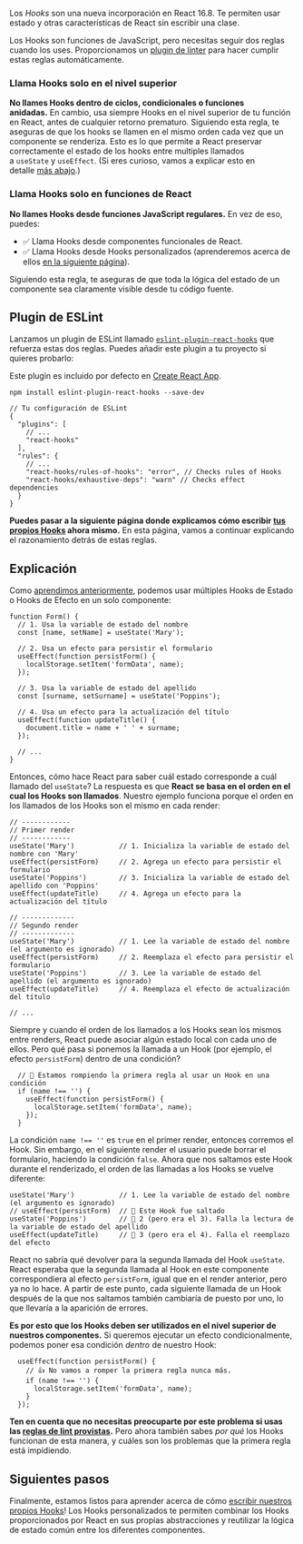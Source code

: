 Los _Hooks_ son una nueva incorporación en React 16.8. Te permiten usar estado y otras características de React sin escribir una clase.

Los Hooks son funciones de JavaScript, pero necesitas seguir dos reglas cuando los uses. Proporcionamos un [plugin de linter](https://www.npmjs.com/package/eslint-plugin-react-hooks) para hacer cumplir estas reglas automáticamente.

### Llama Hooks solo en el nivel superior

**No llames Hooks dentro de ciclos, condicionales o funciones anidadas.** En cambio, usa siempre Hooks en el nivel superior de tu función en React, antes de cualquier retorno prematuro. Siguiendo esta regla, te aseguras de que los hooks se llamen en el mismo orden cada vez que un componente se renderiza. Esto es lo que permite a React preservar correctamente el estado de los hooks entre multiples llamados a `useState` y `useEffect`. (Si eres curioso, vamos a explicar esto en detalle [más abajo](https://es.reactjs.org/docs/hooks-rules.html#explicaci%C3%B3n).)

### Llama Hooks solo en funciones de React

**No llames Hooks desde funciones JavaScript regulares.** En vez de eso, puedes:

-   ✅ Llama Hooks desde componentes funcionales de React.
-   ✅ Llama Hooks desde Hooks personalizados (aprenderemos acerca de ellos [en la siguiente página](https://es.reactjs.org/docs/hooks-custom.html)).

Siguiendo esta regla, te aseguras de que toda la lógica del estado de un componente sea claramente visible desde tu código fuente.

## Plugin de ESLint

Lanzamos un plugin de ESLint llamado [`eslint-plugin-react-hooks`](https://www.npmjs.com/package/eslint-plugin-react-hooks) que refuerza estas dos reglas. Puedes añadir este plugin a tu proyecto si quieres probarlo:

Este plugin es incluido por defecto en [Create React App](https://es.reactjs.org/docs/create-a-new-react-app.html#create-react-app).

```
npm install eslint-plugin-react-hooks --save-dev
```

```
// Tu configuración de ESLint
{
  "plugins": [
    // ...
    "react-hooks"
  ],
  "rules": {
    // ...
    "react-hooks/rules-of-hooks": "error", // Checks rules of Hooks
    "react-hooks/exhaustive-deps": "warn" // Checks effect dependencies
  }
}
```

**Puedes pasar a la siguiente página donde explicamos cómo escribir [tus propios Hooks](https://es.reactjs.org/docs/hooks-custom.html) ahora mismo.** En esta página, vamos a continuar explicando el razonamiento detrás de estas reglas.

## Explicación

Como [aprendimos anteriormente](https://es.reactjs.org/docs/hooks-state.html#tip-using-multiple-state-variables), podemos usar múltiples Hooks de Estado o Hooks de Efecto en un solo componente:

```
function Form() {
  // 1. Usa la variable de estado del nombre
  const [name, setName] = useState('Mary');

  // 2. Usa un efecto para persistir el formulario
  useEffect(function persistForm() {
    localStorage.setItem('formData', name);
  });

  // 3. Usa la variable de estado del apellido
  const [surname, setSurname] = useState('Poppins');

  // 4. Usa un efecto para la actualización del título
  useEffect(function updateTitle() {
    document.title = name + ' ' + surname;
  });

  // ...
}
```

Entonces, cómo hace React para saber cuál estado corresponde a cuál llamado del `useState`? La respuesta es que **React se basa en el orden en el cual los Hooks son llamados**. Nuestro ejemplo funciona porque el orden en los llamados de los Hooks son el mismo en cada render:

```
// ------------
// Primer render
// ------------
useState('Mary')           // 1. Inicializa la variable de estado del nombre con 'Mary'
useEffect(persistForm)     // 2. Agrega un efecto para persistir el formulario
useState('Poppins')        // 3. Inicializa la variable de estado del apellido con 'Poppins'
useEffect(updateTitle)     // 4. Agrega un efecto para la actualización del título

// -------------
// Segundo render
// -------------
useState('Mary')           // 1. Lee la variable de estado del nombre (el argumento es ignorado)
useEffect(persistForm)     // 2. Reemplaza el efecto para persistir el formulario
useState('Poppins')        // 3. Lee la variable de estado del apellido (el argumento es ignorado)
useEffect(updateTitle)     // 4. Reemplaza el efecto de actualización del título

// ...
```

Siempre y cuando el orden de los llamados a los Hooks sean los mismos entre renders, React puede asociar algún estado local con cada uno de ellos. Pero qué pasa si ponemos la llamada a un Hook (por ejemplo, el efecto `persistForm`) dentro de una condición?

```
  // 🔴 Estamos rompiendo la primera regla al usar un Hook en una condición
  if (name !== '') {
    useEffect(function persistForm() {
      localStorage.setItem('formData', name);
    });
  }
```

La condición `name !== ''` es `true` en el primer render, entonces corremos el Hook. Sin embargo, en el siguiente render el usuario puede borrar el formulario, haciendo la condición `false`. Ahora que nos saltamos este Hook durante el renderizado, el orden de las llamadas a los Hooks se vuelve diferente:

```
useState('Mary')           // 1. Lee la variable de estado del nombre (el argumento es ignorado)
// useEffect(persistForm)  // 🔴 Este Hook fue saltado
useState('Poppins')        // 🔴 2 (pero era el 3). Falla la lectura de la variable de estado del apellido
useEffect(updateTitle)     // 🔴 3 (pero era el 4). Falla el reemplazo del efecto
```

React no sabría qué devolver para la segunda llamada del Hook `useState`. React esperaba que la segunda llamada al Hook en este componente correspondiera al efecto `persistForm`, igual que en el render anterior, pero ya no lo hace. A partir de este punto, cada siguiente llamada de un Hook después de la que nos saltamos también cambiaría de puesto por uno, lo que llevaría a la aparición de errores.

**Es por esto que los Hooks deben ser utilizados en el nivel superior de nuestros componentes.** Si queremos ejecutar un efecto condicionalmente, podemos poner esa condición _dentro_ de nuestro Hook:

```
  useEffect(function persistForm() {
    // 👍 No vamos a romper la primera regla nunca más.
    if (name !== '') {
      localStorage.setItem('formData', name);
    }
  });
```

**Ten en cuenta que no necesitas preocuparte por este problema si usas las [reglas de lint provistas](https://www.npmjs.com/package/eslint-plugin-react-hooks).** Pero ahora también sabes _por qué_ los Hooks funcionan de esta manera, y cuáles son los problemas que la primera regla está impidiendo.

## Siguientes pasos

Finalmente, estamos listos para aprender acerca de cómo [escribir nuestros propios Hooks](https://es.reactjs.org/docs/hooks-custom.html)! Los Hooks personalizados te permiten combinar los Hooks proporcionados por React en sus propias abstracciones y reutilizar la lógica de estado común entre los diferentes componentes.